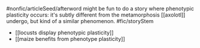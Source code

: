 #nonfic/articleSeed/afterword might be fun to do a story where phenotypic plasticity occurs: it's subtly different from the metamorphosis [[axolotl]] undergo, but kind of a similar phenomenon. #fic/storyStem 

* [[locusts display phenotypic plasticity]]
* [[maize benefits from phenotype plasticity]]